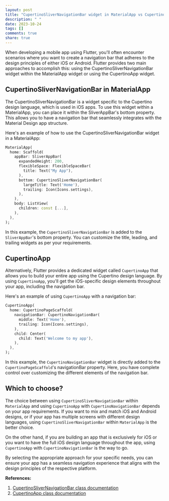 ```yaml
---
layout: post
title: "CupertinoSliverNavigationBar widget in MaterialApp vs CupertinoApp"
description: " "
date: 2023-10-24
tags: []
comments: true
share: true
---
```


When developing a mobile app using Flutter, you'll often encounter scenarios where you want to create a navigation bar that adheres to the design principles of either iOS or Android. Flutter provides two main approaches to accomplish this: using the CupertinoSliverNavigationBar widget within the MaterialApp widget or using the CupertinoApp widget.

## CupertinoSliverNavigationBar in MaterialApp

The CupertinoSliverNavigationBar is a widget specific to the Cupertino design language, which is used in iOS apps. To use this widget within a MaterialApp, you can place it within the SliverAppBar's bottom property. This allows you to have a navigation bar that seamlessly integrates with the Material Design app structure.

Here's an example of how to use the CupertinoSliverNavigationBar widget in a MaterialApp:

```dart
MaterialApp(
  home: Scaffold(
    appBar: SliverAppBar(
      expandedHeight: 200,
      flexibleSpace: FlexibleSpaceBar(
        title: Text("My App"),
      ),
      bottom: CupertinoSliverNavigationBar(
        largeTitle: Text('Home'),
        trailing: Icon(Icons.settings),
      ),
    ),
    body: ListView(
      children: const [...],
    ),
  ),
);
```

In this example, the `CupertinoSliverNavigationBar` is added to the `SliverAppBar`'s bottom property. You can customize the title, leading, and trailing widgets as per your requirements.

## CupertinoApp

Alternatively, Flutter provides a dedicated widget called `CupertinoApp` that allows you to build your entire app using the Cupertino design language. By using `CupertinoApp`, you'll get the iOS-specific design elements throughout your app, including the navigation bar.

Here's an example of using `CupertinoApp` with a navigation bar:

```dart
CupertinoApp(
  home: CupertinoPageScaffold(
    navigationBar: CupertinoNavigationBar(
      middle: Text('Home'),
      trailing: Icon(Icons.settings),
    ),
    child: Center(
      child: Text('Welcome to my app'),
    ),
  ),
);
```

In this example, the `CupertinoNavigationBar` widget is directly added to the `CupertinoPageScaffold`'s navigationBar property. Here, you have complete control over customizing the different elements of the navigation bar.

## Which to choose?

The choice between using `CupertinoSliverNavigationBar` within `MaterialApp` and using `CupertinoApp` with `CupertinoNavigationBar` depends on your app requirements. If you want to mix and match iOS and Android designs, or if your app has multiple screens with different design languages, using `CupertinoSliverNavigationBar` within `MaterialApp` is the better choice.

On the other hand, if you are building an app that is exclusively for iOS or you want to have the full iOS design language throughout the app, using `CupertinoApp` with `CupertinoNavigationBar` is the way to go.

By selecting the appropriate approach for your specific needs, you can ensure your app has a seamless navigation experience that aligns with the design principles of the respective platform.

**References:**
1. [CupertinoSliverNavigationBar class documentation](https://api.flutter.dev/flutter/cupertino/CupertinoSliverNavigationBar-class.html)
2. [CupertinoApp class documentation](https://api.flutter.dev/flutter/cupertino/CupertinoApp-class.html)